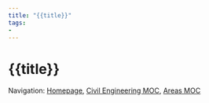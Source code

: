 ```yaml
---
title: "{{title}}"
tags: 
- 
---
```

# {{title}}













Navigation: [Homepage](_index.md), [Civil Engineering MOC](notes/Civil%20Engineering%20MOC/Civil%20Engineering%20MOC.md), [Areas MOC](Areas%20MOC)
